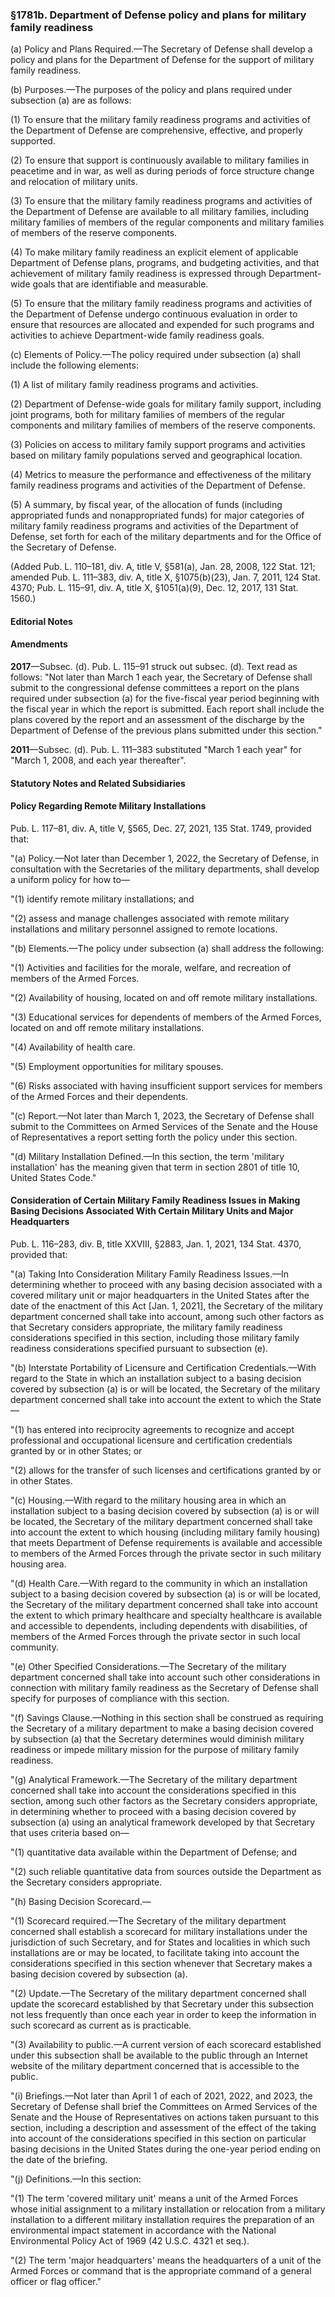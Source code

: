 ### §1781b. Department of Defense policy and plans for military family readiness ###

(a) Policy and Plans Required.—The Secretary of Defense shall develop a policy and plans for the Department of Defense for the support of military family readiness.

(b) Purposes.—The purposes of the policy and plans required under subsection (a) are as follows:

(1) To ensure that the military family readiness programs and activities of the Department of Defense are comprehensive, effective, and properly supported.

(2) To ensure that support is continuously available to military families in peacetime and in war, as well as during periods of force structure change and relocation of military units.

(3) To ensure that the military family readiness programs and activities of the Department of Defense are available to all military families, including military families of members of the regular components and military families of members of the reserve components.

(4) To make military family readiness an explicit element of applicable Department of Defense plans, programs, and budgeting activities, and that achievement of military family readiness is expressed through Department-wide goals that are identifiable and measurable.

(5) To ensure that the military family readiness programs and activities of the Department of Defense undergo continuous evaluation in order to ensure that resources are allocated and expended for such programs and activities to achieve Department-wide family readiness goals.

(c) Elements of Policy.—The policy required under subsection (a) shall include the following elements:

(1) A list of military family readiness programs and activities.

(2) Department of Defense-wide goals for military family support, including joint programs, both for military families of members of the regular components and military families of members of the reserve components.

(3) Policies on access to military family support programs and activities based on military family populations served and geographical location.

(4) Metrics to measure the performance and effectiveness of the military family readiness programs and activities of the Department of Defense.

(5) A summary, by fiscal year, of the allocation of funds (including appropriated funds and nonappropriated funds) for major categories of military family readiness programs and activities of the Department of Defense, set forth for each of the military departments and for the Office of the Secretary of Defense.

(Added Pub. L. 110–181, div. A, title V, §581(a), Jan. 28, 2008, 122 Stat. 121; amended Pub. L. 111–383, div. A, title X, §1075(b)(23), Jan. 7, 2011, 124 Stat. 4370; Pub. L. 115–91, div. A, title X, §1051(a)(9), Dec. 12, 2017, 131 Stat. 1560.)

#### **Editorial Notes** ####

#### Amendments ####

**2017**—Subsec. (d). Pub. L. 115–91 struck out subsec. (d). Text read as follows: "Not later than March 1 each year, the Secretary of Defense shall submit to the congressional defense committees a report on the plans required under subsection (a) for the five-fiscal year period beginning with the fiscal year in which the report is submitted. Each report shall include the plans covered by the report and an assessment of the discharge by the Department of Defense of the previous plans submitted under this section."

**2011**—Subsec. (d). Pub. L. 111–383 substituted "March 1 each year" for "March 1, 2008, and each year thereafter".

#### **Statutory Notes and Related Subsidiaries** ####

#### Policy Regarding Remote Military Installations ####

Pub. L. 117–81, div. A, title V, §565, Dec. 27, 2021, 135 Stat. 1749, provided that:

"(a) Policy.—Not later than December 1, 2022, the Secretary of Defense, in consultation with the Secretaries of the military departments, shall develop a uniform policy for how to—

"(1) identify remote military installations; and

"(2) assess and manage challenges associated with remote military installations and military personnel assigned to remote locations.

"(b) Elements.—The policy under subsection (a) shall address the following:

"(1) Activities and facilities for the morale, welfare, and recreation of members of the Armed Forces.

"(2) Availability of housing, located on and off remote military installations.

"(3) Educational services for dependents of members of the Armed Forces, located on and off remote military installations.

"(4) Availability of health care.

"(5) Employment opportunities for military spouses.

"(6) Risks associated with having insufficient support services for members of the Armed Forces and their dependents.

"(c) Report.—Not later than March 1, 2023, the Secretary of Defense shall submit to the Committees on Armed Services of the Senate and the House of Representatives a report setting forth the policy under this section.

"(d) Military Installation Defined.—In this section, the term 'military installation' has the meaning given that term in section 2801 of title 10, United States Code."

#### Consideration of Certain Military Family Readiness Issues in Making Basing Decisions Associated With Certain Military Units and Major Headquarters ####

Pub. L. 116–283, div. B, title XXVIII, §2883, Jan. 1, 2021, 134 Stat. 4370, provided that:

"(a) Taking Into Consideration Military Family Readiness Issues.—In determining whether to proceed with any basing decision associated with a covered military unit or major headquarters in the United States after the date of the enactment of this Act [Jan. 1, 2021], the Secretary of the military department concerned shall take into account, among such other factors as that Secretary considers appropriate, the military family readiness considerations specified in this section, including those military family readiness considerations specified pursuant to subsection (e).

"(b) Interstate Portability of Licensure and Certification Credentials.—With regard to the State in which an installation subject to a basing decision covered by subsection (a) is or will be located, the Secretary of the military department concerned shall take into account the extent to which the State—

"(1) has entered into reciprocity agreements to recognize and accept professional and occupational licensure and certification credentials granted by or in other States; or

"(2) allows for the transfer of such licenses and certifications granted by or in other States.

"(c) Housing.—With regard to the military housing area in which an installation subject to a basing decision covered by subsection (a) is or will be located, the Secretary of the military department concerned shall take into account the extent to which housing (including military family housing) that meets Department of Defense requirements is available and accessible to members of the Armed Forces through the private sector in such military housing area.

"(d) Health Care.—With regard to the community in which an installation subject to a basing decision covered by subsection (a) is or will be located, the Secretary of the military department concerned shall take into account the extent to which primary healthcare and specialty healthcare is available and accessible to dependents, including dependents with disabilities, of members of the Armed Forces through the private sector in such local community.

"(e) Other Specified Considerations.—The Secretary of the military department concerned shall take into account such other considerations in connection with military family readiness as the Secretary of Defense shall specify for purposes of compliance with this section.

"(f) Savings Clause.—Nothing in this section shall be construed as requiring the Secretary of a military department to make a basing decision covered by subsection (a) that the Secretary determines would diminish military readiness or impede military mission for the purpose of military family readiness.

"(g) Analytical Framework.—The Secretary of the military department concerned shall take into account the considerations specified in this section, among such other factors as the Secretary considers appropriate, in determining whether to proceed with a basing decision covered by subsection (a) using an analytical framework developed by that Secretary that uses criteria based on—

"(1) quantitative data available within the Department of Defense; and

"(2) such reliable quantitative data from sources outside the Department as the Secretary considers appropriate.

"(h) Basing Decision Scorecard.—

"(1) Scorecard required.—The Secretary of the military department concerned shall establish a scorecard for military installations under the jurisdiction of such Secretary, and for States and localities in which such installations are or may be located, to facilitate taking into account the considerations specified in this section whenever that Secretary makes a basing decision covered by subsection (a).

"(2) Update.—The Secretary of the military department concerned shall update the scorecard established by that Secretary under this subsection not less frequently than once each year in order to keep the information in such scorecard as current as is practicable.

"(3) Availability to public.—A current version of each scorecard established under this subsection shall be available to the public through an Internet website of the military department concerned that is accessible to the public.

"(i) Briefings.—Not later than April 1 of each of 2021, 2022, and 2023, the Secretary of Defense shall brief the Committees on Armed Services of the Senate and the House of Representatives on actions taken pursuant to this section, including a description and assessment of the effect of the taking into account of the considerations specified in this section on particular basing decisions in the United States during the one-year period ending on the date of the briefing.

"(j) Definitions.—In this section:

"(1) The term 'covered military unit' means a unit of the Armed Forces whose initial assignment to a military installation or relocation from a military installation to a different military installation requires the preparation of an environmental impact statement in accordance with the National Environmental Policy Act of 1969 (42 U.S.C. 4321 et seq.).

"(2) The term 'major headquarters' means the headquarters of a unit of the Armed Forces or command that is the appropriate command of a general officer or flag officer."